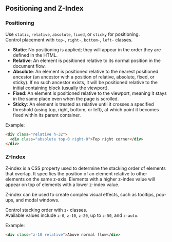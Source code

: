 ## Positioning and Z-Index

### Positioning
Use `static`, `relative`, `absolute`, `fixed`, or `sticky` for positioning.  
Control placement with `top-`, `right-`, `bottom-`, `left-` classes.

- **Static**: No positioning is applied; they will appear in the order they are defined in the HTML.
- **Relative**: An element is positioned relative to its normal position in the document flow.
- **Absolute**: An element is positioned relative to the nearest positioned ancestor (an ancestor with a position of relative, absolute, fixed, or sticky). If no such ancestor exists, it will be positioned relative to the initial containing block (usually the viewport).
- **Fixed**: An element is positioned relative to the viewport, meaning it stays in the same place even when the page is scrolled.
- **Sticky**: An element is treated as relative until it crosses a specified threshold (using top, right, bottom, or left), at which point it becomes fixed within its parent container.


Example:
```html
<div class="relative h-32">
  <div class="absolute top-0 right-0">Top right corner</div>
</div>
```

### Z-Index
Z-index is a CSS property used to determine the stacking order of elements that overlap. It specifies the position of an element relative to other elements on the same z-axis. Elements with a higher z-index value will appear on top of elements with a lower z-index value.

Z-index can be used to create complex visual effects, such as tooltips, pop-ups, and modal windows.

Control stacking order with `z-` classes.  
Available values include `z-0`, `z-10`, `z-20`, up to `z-50`, and `z-auto`.

Example:
```html
<div class="z-10 relative">Above normal flow</div>
